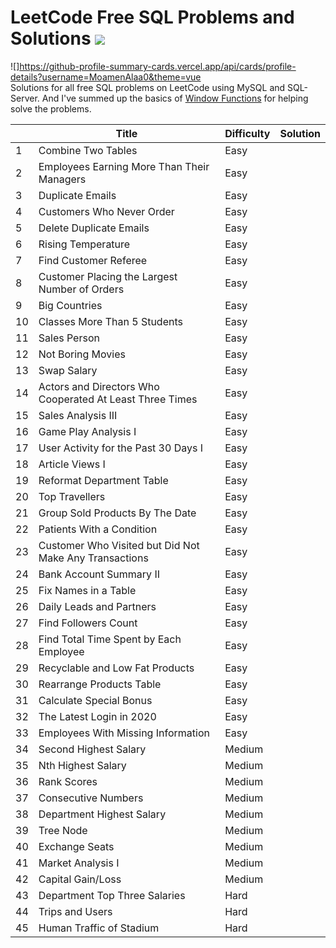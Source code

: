 # LeetCode Free SQL Problems and Solutions ![](https://komarev.com/ghpvc/?username=MoamenAlaa0&color=green) 
![]https://github-profile-summary-cards.vercel.app/api/cards/profile-details?username=MoamenAlaa0&theme=vue  
Solutions for all free SQL problems on LeetCode using MySQL and SQL-Server. And I've summed up the basics of [Window Functions](Window_Functions_Summary/README.md) for helping solve the problems.

|    | Title                                                      | Difficulty | Solution |
|----|------------------------------------------------------------|------------|----------|
| 1  | Combine Two Tables                                         | Easy       |          |
| 2  | Employees Earning More Than Their Managers                 | Easy       |          |
| 3  | Duplicate Emails                                           | Easy       |          |
| 4  | Customers Who Never Order                                  | Easy       |          |
| 5  | Delete Duplicate Emails                                    | Easy       |          |
| 6  | Rising Temperature                                         | Easy       |          |
| 7  | Find Customer Referee                                      | Easy       |          |
| 8  | Customer Placing the Largest Number of Orders              | Easy       |          |
| 9  | Big Countries                                              | Easy       |          |
| 10 | Classes More Than 5 Students                               | Easy       |          |
| 11 | Sales Person                                               | Easy       |          |
| 12 | Not Boring Movies                                          | Easy       |          |
| 13 | Swap Salary                                                | Easy       |          |
| 14 | Actors and Directors Who Cooperated At   Least Three Times | Easy       |          |
| 15 | Sales Analysis III                                         | Easy       |          |
| 16 | Game Play Analysis I                                       | Easy       |          |
| 17 | User Activity for the Past 30 Days I                       | Easy       |          |
| 18 | Article Views I                                            | Easy       |          |
| 19 | Reformat Department Table                                  | Easy       |          |
| 20 | Top Travellers                                             | Easy       |          |
| 21 | Group Sold Products By The Date                            | Easy       |          |
| 22 | Patients With a Condition                                  | Easy       |          |
| 23 | Customer Who Visited but Did Not Make Any   Transactions   | Easy       |          |
| 24 | Bank Account Summary II                                    | Easy       |          |
| 25 | Fix Names in a Table                                       | Easy       |          |
| 26 | Daily Leads and Partners                                   | Easy       |          |
| 27 | Find Followers Count                                       | Easy       |          |
| 28 | Find Total Time Spent by Each Employee                     | Easy       |          |
| 29 | Recyclable and Low Fat Products                            | Easy       |          |
| 30 | Rearrange Products Table                                   | Easy       |          |
| 31 | Calculate Special Bonus                                    | Easy       |          |
| 32 | The Latest Login in 2020                                   | Easy       |          |
| 33 | Employees With Missing Information                         | Easy       |          |
| 34 | Second Highest Salary                                      | Medium     |          |
| 35 | Nth Highest Salary                                         | Medium     |          |
| 36 | Rank Scores                                                | Medium     |          |
| 37 | Consecutive Numbers                                        | Medium     |          |
| 38 | Department Highest Salary                                  | Medium     |          |
| 39 | Tree Node                                                  | Medium     |          |
| 40 | Exchange Seats                                             | Medium     |          |
| 41 | Market Analysis I                                          | Medium     |          |
| 42 | Capital Gain/Loss                                          | Medium     |          |
| 43 | Department Top Three Salaries                              | Hard       |          |
| 44 | Trips and Users                                            | Hard       |          |
| 45 | Human Traffic of Stadium                                   | Hard       |          |
